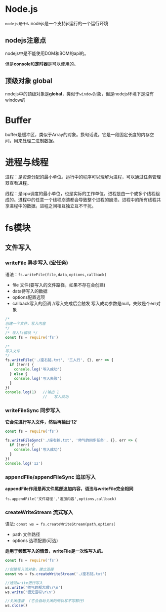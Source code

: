 # Node.js
`nodejs是什么`
nodejs是一个支持js运行的一个运行环境



## nodejs注意点

nodejs中是不能使用DOM和BOM的api的。

但是**console**和**定时器**是可以使用的。



## 顶级对象 global 

nodejs中的顶级对象是**global**，类似于`window`对象，但是nodejs环境下是没有window的





# Buffer

buffer是缓冲区，类似于Array的对象。换句话说，它是一段固定长度的内存空间，用来处理二进制数据。



# 进程与线程

进程：是资源分配的最小单位。运行中的程序可以理解为进程，可以通过任务管理器查看进程。

线程：是cpu调度的最小单位，也是实际的工作单位。进程是由一个或多个线程组成的。进程中的任意一个线程崩溃都会导致整个进程的崩溃。进程中的所有线程共享进程中的数据。进程之间相互独立互不干扰。



# fs模块  



## 文件写入

###  writeFile 异步写入 (宏任务)

语法：`fs.writeFile(file,data,options,callback)`

- file 文件(要写入的文件路径，如果不存在会创建)
- data待写入的数据
- options配置选项
- callback写入的回调   //写入完成后会触发  写入成功参数是null，失败是个err对象

```javascript
/* 
创建一个文件，写入内容
*/
/* 导入fs模块 */
const fs = require('fs')

/* 
写入文件
*/
fs.writeFile('./座右铭.txt', '三人行', {}, err => {
  if (!err) {
    console.log('写入成功')
  } else {
    console.log('写入失败')
  }
})
console.log(1)   //输出 1 
                 //   写入成功
```



### writeFileSync 同步写入

**它会先进行写入文件，然后再输出‘12’**

```js
const fs = require('fs')

fs.writeFileSync('./座右铭.txt', '帅气的同步任务', {}, err => {
  if (!err) {
    console.log('写入成功')
  }
})
console.log('12')

```



### appendFile/appendFileSync 追加写入

**appendFile作用是再文件尾部追加内容，语法与writeFile完全相同**

`fs.appendFile('文件路径','追加内容',options,callback)`



### createWriteStream 流式写入

语法: `const ws = fs.createWriteStream(path,options)`

- path 文件路径
- options 选项配置(可选)

**适用于频繁写入的情景，writeFile是一次性写入的。**

```js
const fs = require('fs')

//创建写入流对象，建立连接
const ws = fs.createWriteStream('./座右铭.txt')

//通过write进行写入
ws.write('帅气的郑大顺\r\n')
ws.write('很无语呀\r\n')

//关闭连接  (它会自动关闭的所以写不写都行)
ws.close()

```

